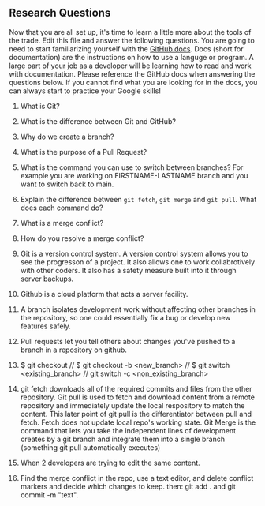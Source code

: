 ## Research Questions 

Now that you are all set up, it's time to learn a little more about the tools of the trade. Edit this file and answer the following questions. You are going to need to start familiarizing yourself with the [GitHub docs](https://docs.github.com/en). Docs (short for documentation) are the instructions on how to use a languge or program. A large part of your job as a developer will be learning how to read and work with documentation. Please reference the GitHub docs when answering the questions below. If you cannot find what you are looking for in the docs, you can always start to practice your Google skills!

1. What is Git?
2. What is the difference between Git and GitHub?
3. Why do we create a branch? 
4. What is the purpose of a Pull Request?
5. What is the command you can use to switch between branches? For example you are working on FIRSTNAME-LASTNAME branch and you want to switch back to main.
6. Explain the difference between `git fetch`, `git merge` and `git pull`. What does each command do?
7. What is a merge conflict?
8. How do you resolve a merge conflict?

1. Git is a version control system. A version control system allows you to see the progresson of a project. It also allows one to work collabrotively with other coders. It also has a safety measure built into it through server backups.
2. Github is a cloud platform that acts a server facility.
3. A branch isolates development work without affecting other branches in the repository, so one could essentially fix a bug or develop new features safely.
4. Pull requests let you tell others about changes you've pushed to a branch in a repository on github. 
5. $ git checkout <existing branch> // $ git checkout -b <new_branch> // $ git switch <existing_branch> // git switch -c <non_existing_branch>
6. git fetch downloads all of the required commits and files from the other repository. Git pull is used to fetch and download content from a remote repository and immediately update the local respository to match the content. This later point of git pull is the differentiator between pull and fetch. Fetch does not update local repo's working state. Git Merge is the command that lets you take the independent lines of development creates by a git branch and integrate them into a single branch (something git pull automatically executes) 
7. When 2 developers are trying to edit the same content.
8. Find the merge conflict in the repo, use a text editor, and delete conflict markers and decide which changes to keep. then: git add . and git commit -m "text".
